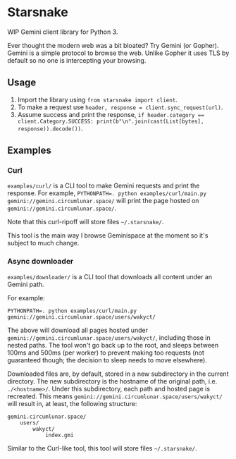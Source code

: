 # Starsnake

WIP Gemini client library for Python 3.

Ever thought the modern web was a bit bloated? Try Gemini (or Gopher). Gemini is a simple protocol to browse
the web. Unlike Gopher it uses TLS by default so no one is intercepting your browsing.

## Usage

1. Import the library using `from starsnake import client`.
2. To make a request use `header, response = client.sync_request(url)`.
3. Assume success and print the response, `if header.category == client.Category.SUCCESS:
    print(b"\n".join(cast(List[bytes], response)).decode())`.

## Examples

### Curl

`examples/curl/` is a CLI tool to make Gemini requests and print the response.
For example, `PYTHONPATH=. python examples/curl/main.py gemini://gemini.circumlunar.space/` will
print the page hosted on `gemini://gemini.circumlunar.space/`.

Note that this curl-ripoff will store files `~/.starsnake/`.

This tool is the main way I browse Geminispace at the moment so it's subject to much change.

### Async downloader

`examples/downloader/` is a CLI tool that downloads all content under an Gemini path.

For example:

```shell script
PYTHONPATH=. python examples/curl/main.py gemini://gemini.circumlunar.space/users/wakyct/
```

The above will download all pages hosted under `gemini://gemini.circumlunar.space/users/wakyct/`, including
those in nested paths. The tool won't go back up to the root, and sleeps between 100ms and 500ms (per worker) to
prevent making too requests (not guaranteed though; the decision to sleep needs to move elsewhere).

Downloaded files are, by default, stored in a new subdirectory in the current directory. The new subdirectory
is the hostname of the original path, i.e. `./<hostname>/`. Under this subdirectory, each path and hosted page
is recreated. This means `gemini://gemini.circumlunar.space/users/wakyct/` will result in, at least, the
following structure:

```
gemini.circumlunar.space/
    users/
        wakyct/
            index.gmi
```

Similar to the Curl-like tool, this tool will store files `~/.starsnake/`.
